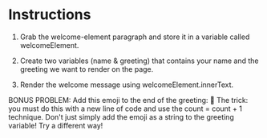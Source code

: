 # Instructions  

1. Grab the welcome-element paragraph and store it in a variable called welcomeElement.

2. Create two variables (name & greeting) that contains your name and the greeting we want to render on the page.

3. Render the welcome message using welcomeElement.innerText.

BONUS PROBLEM:
Add this emoji to the end of the greeting: 🐲
The trick: you must do this with a new line of code and use the count = count + 1 technique. Don't just simply add the emoji as a string to the greeting variable! Try a different way!